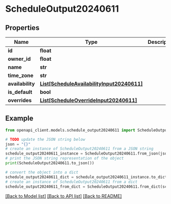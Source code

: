 # ScheduleOutput20240611


## Properties

Name | Type | Description | Notes
------------ | ------------- | ------------- | -------------
**id** | **float** |  | 
**owner_id** | **float** |  | 
**name** | **str** |  | 
**time_zone** | **str** |  | 
**availability** | [**List[ScheduleAvailabilityInput20240611]**](ScheduleAvailabilityInput20240611.md) |  | 
**is_default** | **bool** |  | 
**overrides** | [**List[ScheduleOverrideInput20240611]**](ScheduleOverrideInput20240611.md) |  | 

## Example

```python
from openapi_client.models.schedule_output20240611 import ScheduleOutput20240611

# TODO update the JSON string below
json = "{}"
# create an instance of ScheduleOutput20240611 from a JSON string
schedule_output20240611_instance = ScheduleOutput20240611.from_json(json)
# print the JSON string representation of the object
print(ScheduleOutput20240611.to_json())

# convert the object into a dict
schedule_output20240611_dict = schedule_output20240611_instance.to_dict()
# create an instance of ScheduleOutput20240611 from a dict
schedule_output20240611_from_dict = ScheduleOutput20240611.from_dict(schedule_output20240611_dict)
```
[[Back to Model list]](../README.md#documentation-for-models) [[Back to API list]](../README.md#documentation-for-api-endpoints) [[Back to README]](../README.md)


